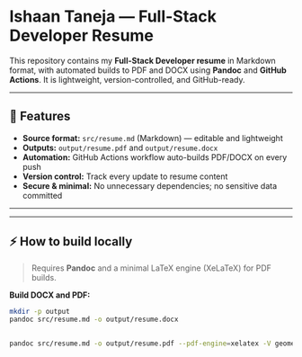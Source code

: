 # Ishaan Taneja — Full-Stack Developer Resume

This repository contains my **Full-Stack Developer resume** in Markdown format, with automated builds to PDF and DOCX using **Pandoc** and **GitHub Actions**. It is lightweight, version-controlled, and GitHub-ready.  

---

## 🚀 Features
- **Source format:** `src/resume.md` (Markdown) — editable and lightweight  
- **Outputs:** `output/resume.pdf` and `output/resume.docx`  
- **Automation:** GitHub Actions workflow auto-builds PDF/DOCX on every push  
- **Version control:** Track every update to resume content  
- **Secure & minimal:** No unnecessary dependencies; no sensitive data committed  

---



---

## ⚡ How to build locally
> Requires **Pandoc** and a minimal LaTeX engine (XeLaTeX) for PDF builds.

**Build DOCX and PDF:**  
```bash
mkdir -p output
pandoc src/resume.md -o output/resume.docx


pandoc src/resume.md -o output/resume.pdf --pdf-engine=xelatex -V geometry:margin=1in



